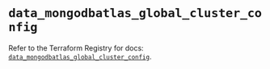 # `data_mongodbatlas_global_cluster_config`

Refer to the Terraform Registry for docs: [`data_mongodbatlas_global_cluster_config`](https://registry.terraform.io/providers/mongodb/mongodbatlas/1.17.6/docs/data-sources/global_cluster_config).
